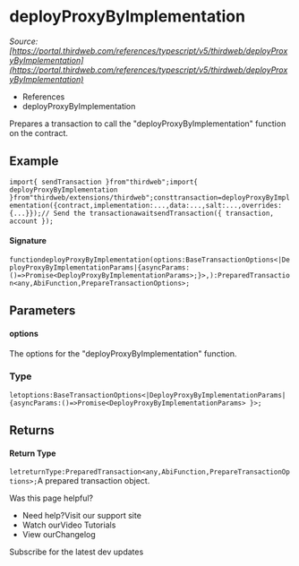 # deployProxyByImplementation

*Source: [https://portal.thirdweb.com/references/typescript/v5/thirdweb/deployProxyByImplementation](https://portal.thirdweb.com/references/typescript/v5/thirdweb/deployProxyByImplementation)*

* References
* deployProxyByImplementation

Prepares a transaction to call the "deployProxyByImplementation" function on the contract.

## Example

`import{ sendTransaction }from"thirdweb";import{ deployProxyByImplementation }from"thirdweb/extensions/thirdweb";consttransaction=deployProxyByImplementation({contract,implementation:...,data:...,salt:...,overrides: {...}});// Send the transactionawaitsendTransaction({ transaction, account });`
#### Signature

`functiondeployProxyByImplementation(options:BaseTransactionOptions<|DeployProxyByImplementationParams|{asyncParams:()=>Promise<DeployProxyByImplementationParams>;}>,):PreparedTransaction<any,AbiFunction,PrepareTransactionOptions>;`
## Parameters

#### options

The options for the "deployProxyByImplementation" function.

### Type

`letoptions:BaseTransactionOptions<|DeployProxyByImplementationParams|{asyncParams:()=>Promise<DeployProxyByImplementationParams> }>;`
## Returns

#### Return Type

`letreturnType:PreparedTransaction<any,AbiFunction,PrepareTransactionOptions>;`A prepared transaction object.

Was this page helpful?

* Need help?Visit our support site
* Watch ourVideo Tutorials
* View ourChangelog

Subscribe for the latest dev updates

